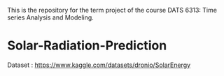 This is the repository for the term project of the course DATS 6313: Time series Analysis and Modeling.


# Solar-Radiation-Prediction

Dataset : https://www.kaggle.com/datasets/dronio/SolarEnergy
